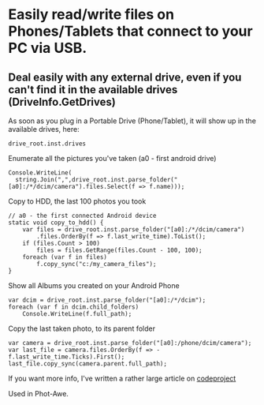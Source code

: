 # Easily read/write files on Phones/Tablets that connect to your PC via USB. 

## Deal easily with any external drive, even if you can't find it in the available drives (DriveInfo.GetDrives)

As soon as you plug in a Portable Drive (Phone/Tablet), it will show up in the available drives, here:

    drive_root.inst.drives

Enumerate all the pictures you've taken (a0 - first android drive)

    Console.WriteLine(
      string.Join(",",drive_root.inst.parse_folder("[a0]:/*/dcim/camera").files.Select(f => f.name)));
  
Copy to HDD, the last 100 photos you took

    // a0 - the first connected Android device
    static void copy_to_hdd() {
        var files = drive_root.inst.parse_folder("[a0]:/*/dcim/camera")
            .files.OrderBy(f => f.last_write_time).ToList();
        if (files.Count > 100) 
            files = files.GetRange(files.Count - 100, 100);
        foreach (var f in files) 
            f.copy_sync("c:/my_camera_files");
    }

Show all Albums you created on your Android Phone

    var dcim = drive_root.inst.parse_folder("[a0]:/*/dcim");
    foreach (var f in dcim.child_folders)
        Console.WriteLine(f.full_path);
  
Copy the last taken photo, to its parent folder

    var camera = drive_root.inst.parse_folder("[a0]:/phone/dcim/camera");
    var last_file = camera.files.OrderBy(f => -f.last_write_time.Ticks).First();
    last_file.copy_sync(camera.parent.full_path);

If you want more info, I've written a rather large article on [codeproject](https://www.codeproject.com/Articles/1213684/External-Drives-Library-Part-Dealing-with-USB-Conn)

Used in Phot-Awe.